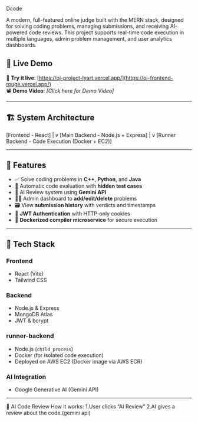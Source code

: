 Dcode

A modern, full-featured online judge built with the MERN stack, designed for solving coding problems, managing submissions, and receiving AI-powered code reviews. This project supports real-time code execution in multiple languages, admin problem management, and user analytics dashboards.

## 🌟 Live Demo

🔗 **Try it live**: [https://oj-project-lyart.vercel.app/](https://oj-frontend-rouge.vercel.app/)  
📽️ **Demo Video**: *[Click here for Demo Video]*

---

## 🏗 System Architecture

[Frontend - React]
       |
       v
[Main Backend - Node.js + Express]
       |
       v
[Runner Backend - Code Execution (Docker + EC2)]

---

## 📌 Features

- ✅ Solve coding problems in **C++**, **Python**, and **Java**
- 🧪 Automatic code evaluation with **hidden test cases**
- 🧠 AI Review system using **Gemini API**
- 🧑‍🏫 Admin dashboard to **add/edit/delete** problems
- 🗃 View **submission history** with verdicts and timestamps
- 🔐 **JWT Authentication** with HTTP-only cookies
- 🐳 **Dockerized compiler microservice** for secure execution
---

## 🧰 Tech Stack

### Frontend
- React (Vite)
- Tailwind CSS

### Backend
- Node.js & Express
- MongoDB Atlas
- JWT & bcrypt

### runner-backend
- Node.js (`child_process`)
- Docker (for isolated code execution)
- Deployed on AWS EC2 (Docker image via AWS ECR)

### AI Integration
- Google Generative AI (Gemini API)

---
🧠 AI Code Review
How it works:
1.User clicks “AI Review”
2.AI gives a review about the code.(gemini api)
